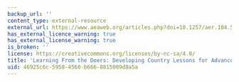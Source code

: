```yaml
---
backup_url: ''
content_type: external-resource
external_url: https://www.aeaweb.org/articles.php?doi=10.1257/aer.104.5.260
has_external_licence_warning: true
has_external_license_warning: true
is_broken: ''
license: https://creativecommons.org/licenses/by-nc-sa/4.0/
title: 'Learning From the Doers: Developing Country Lessons for Advanced Economy Growth'
uid: 46925c6c-5958-4560-b666-8815009d8a5a
---
```

